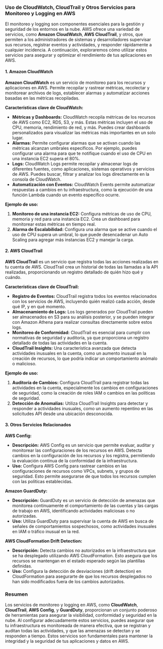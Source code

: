 ### Uso de CloudWatch, CloudTrail y Otros Servicios para Monitoreo y Logging en AWS

El monitoreo y logging son componentes esenciales para la gestión y seguridad de los entornos en la nube. AWS ofrece una variedad de servicios, como **Amazon CloudWatch**, **AWS CloudTrail**, y otros, que permiten a los administradores de sistemas y desarrolladores supervisar sus recursos, registrar eventos y actividades, y responder rápidamente a cualquier incidencia. A continuación, exploraremos cómo utilizar estos servicios para asegurar y optimizar el rendimiento de tus aplicaciones en AWS.

#### 1. Amazon CloudWatch

**Amazon CloudWatch** es un servicio de monitoreo para los recursos y aplicaciones en AWS. Permite recopilar y rastrear métricas, recolectar y monitorear archivos de logs, establecer alarmas y automatizar acciones basadas en las métricas recopiladas.

**Características clave de CloudWatch:**
- **Métricas y Dashboards:** CloudWatch recopila métricas de los recursos de AWS como EC2, RDS, S3, y más. Estas métricas incluyen el uso de CPU, memoria, rendimiento de red, y más. Puedes crear dashboards personalizados para visualizar las métricas más importantes en un solo lugar.
- **Alarmas:** Permite configurar alarmas que se activan cuando las métricas alcanzan umbrales específicos. Por ejemplo, puedes configurar una alarma para que te notifique cuando el uso de CPU en una instancia EC2 supera el 80%.
- **Logs:** CloudWatch Logs permite recopilar y almacenar logs de diferentes fuentes, como aplicaciones, sistemas operativos y servicios de AWS. Puedes buscar, filtrar y analizar los logs directamente en la consola de CloudWatch.
- **Automatización con Eventos:** CloudWatch Events permite automatizar respuestas a cambios en tu infraestructura, como la ejecución de una función Lambda cuando un evento específico ocurre.

**Ejemplo de uso:**
1. **Monitoreo de una instancia EC2:** Configura métricas de uso de CPU, memoria y red para una instancia EC2. Crea un dashboard para monitorear estas métricas en tiempo real.
2. **Alarma de Escalabilidad:** Configura una alarma que se active cuando el uso de CPU supera un umbral, lo que puede desencadenar un Auto Scaling para agregar más instancias EC2 y manejar la carga.

#### 2. AWS CloudTrail

**AWS CloudTrail** es un servicio que registra todas las acciones realizadas en tu cuenta de AWS. CloudTrail crea un historial de todas las llamadas a la API realizadas, proporcionando un registro detallado de quién hizo qué y cuándo.

**Características clave de CloudTrail:**
- **Registro de Eventos:** CloudTrail registra todos los eventos relacionados con los servicios de AWS, incluyendo quién realizó cada acción, desde qué IP, y en qué momento.
- **Almacenamiento de Logs:** Los logs generados por CloudTrail pueden ser almacenados en S3 para su análisis posterior, y se pueden integrar con Amazon Athena para realizar consultas directamente sobre estos logs.
- **Monitoreo de Conformidad:** CloudTrail es esencial para cumplir con normativas de seguridad y auditoría, ya que proporciona un registro detallado de todas las actividades en la cuenta.
- **CloudTrail Insights:** Una característica avanzada que detecta actividades inusuales en la cuenta, como un aumento inusual en la creación de recursos, lo que podría indicar un comportamiento anómalo o malicioso.

**Ejemplo de uso:**
1. **Auditoría de Cambios:** Configura CloudTrail para registrar todas las actividades en la cuenta, especialmente los cambios en configuraciones de seguridad, como la creación de roles IAM o cambios en las políticas de seguridad.
2. **Detección de Anomalías:** Utiliza CloudTrail Insights para detectar y responder a actividades inusuales, como un aumento repentino en las solicitudes API desde una ubicación desconocida.

#### 3. Otros Servicios Relacionados

**AWS Config:**
- **Descripción:** AWS Config es un servicio que permite evaluar, auditar y monitorear las configuraciones de los recursos en AWS. Detecta cambios en la configuración de los recursos y los registra, permitiendo la evaluación continua de la conformidad de la infraestructura.
- **Uso:** Configura AWS Config para rastrear cambios en las configuraciones de recursos como VPCs, subnets, y grupos de seguridad. Esto permite asegurarse de que todos los recursos cumplen con las políticas establecidas.

**Amazon GuardDuty:**
- **Descripción:** GuardDuty es un servicio de detección de amenazas que monitorea continuamente el comportamiento de las cuentas y las cargas de trabajo en AWS, identificando actividades maliciosas o no autorizadas.
- **Uso:** Utiliza GuardDuty para supervisar la cuenta de AWS en busca de señales de comportamientos sospechosos, como actividades inusuales en IAM o tráfico inusual en la red.

**AWS CloudFormation Drift Detection:**
- **Descripción:** Detecta cambios no autorizados en la infraestructura que se ha desplegado utilizando AWS CloudFormation. Esto asegura que los recursos se mantengan en el estado esperado según las plantillas definidas.
- **Uso:** Configura la detección de desviaciones (drift detection) en CloudFormation para asegurarte de que los recursos desplegados no han sido modificados fuera de los cambios autorizados.

### Resumen

Los servicios de monitoreo y logging en AWS, como **CloudWatch**, **CloudTrail**, **AWS Config**, y **GuardDuty**, proporcionan un conjunto poderoso de herramientas para asegurar la visibilidad, conformidad y seguridad en la nube. Al configurar adecuadamente estos servicios, puedes asegurar que tu infraestructura es monitoreada de manera efectiva, que se registran y auditan todas las actividades, y que las amenazas se detectan y se responden a tiempo. Estos servicios son fundamentales para mantener la integridad y la seguridad de tus aplicaciones y datos en AWS.
